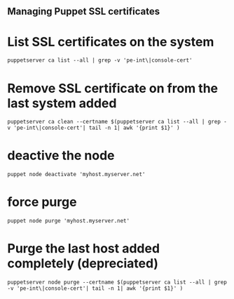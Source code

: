 ## Managing Puppet SSL certificates

# List SSL certificates on the system

```
puppetserver ca list --all | grep -v 'pe-int\|console-cert'
```

# Remove SSL certificate on from the last system added

```
puppetserver ca clean --certname $(puppetserver ca list --all | grep -v 'pe-int\|console-cert'| tail -n 1| awk '{print $1}' )
```

# deactive the node

```
puppet node deactivate 'myhost.myserver.net'
```

# force purge 

```
puppet node purge 'myhost.myserver.net'
```

# Purge  the last host added completely (depreciated)

```
puppetserver node purge --certname $(puppetserver ca list --all | grep -v 'pe-int\|console-cert'| tail -n 1| awk '{print $1}' )
```


